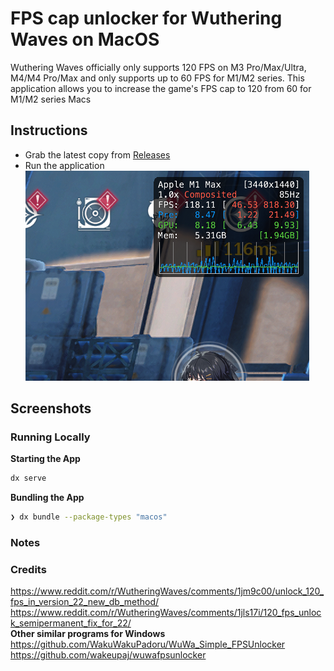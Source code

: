 # FPS cap unlocker for Wuthering Waves on MacOS
Wuthering Waves officially only supports 120 FPS on M3 Pro/Max/Ultra, M4/M4 Pro/Max and only supports up to 60 FPS for M1/M2 series.
This application allows you to increase the game's FPS cap to 120 from 60 for M1/M2 series Macs 

## Instructions
- Grab the latest copy from [Releases](https://github.com/Peekaey/MacOs-WuWa-fps-unlocker/releases/tag/Release)
- Run the application   
  ![FPSCounter](https://github.com/Peekaey/MacOs-WuWa-fps-unlocker/blob/main/Images/preview.png)

## Screenshots




### Running Locally
**Starting the App**
```bash
dx serve
```
**Bundling the App**

```bash
❯ dx bundle --package-types "macos"
```

### Notes


### Credits
https://www.reddit.com/r/WutheringWaves/comments/1jm9c00/unlock_120_fps_in_version_22_new_db_method/  
https://www.reddit.com/r/WutheringWaves/comments/1jls17i/120_fps_unlock_semipermanent_fix_for_22/  
**Other similar programs for Windows**   
https://github.com/WakuWakuPadoru/WuWa_Simple_FPSUnlocker   
https://github.com/wakeupaj/wuwafpsunlocker



